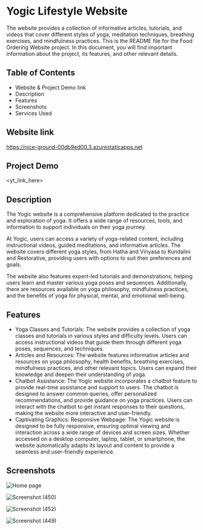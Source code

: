 # Yogic Lifestyle Website
The website provides a collection of informative articles, tutorials, and videos that cover different styles of yoga, meditation techniques, breathing exercises, and mindfulness practices.
This is the README file for the Food Ordering Website project. In this document, you will find important information about the project, its features, and other relevant details.

## Table of Contents
- Website & Project Demo link
- Description
- Features
- Screenshots
- Services Used

## Website link
https://nice-ground-00db9ed00.3.azurestaticapps.net

## Project Demo
<yt_link_here>
 
## Description
The Yogic website is a comprehensive platform dedicated to the practice and exploration of yoga. It offers a wide range of resources, tools, and information to support individuals on their yoga journey.

At Yogic, users can access a variety of yoga-related content, including instructional videos, guided meditations, and informative articles. The website covers different yoga styles, from Hatha and Vinyasa to Kundalini and Restorative, providing users with options to suit their preferences and goals.

The website also features expert-led tutorials and demonstrations, helping users learn and master various yoga poses and sequences. Additionally, there are resources available on yoga philosophy, mindfulness practices, and the benefits of yoga for physical, mental, and emotional well-being.
 
 ## Features
- Yoga Classes and Tutorials: The website provides a collection of yoga classes and tutorials in various styles and difficulty levels. Users can access instructional videos that guide them through different yoga   
  poses, sequences, and techniques.
- Articles and Resources: The website features informative articles and resources on yoga philosophy, health benefits, breathing exercises, mindfulness practices, and other relevant topics. Users can expand their 
  knowledge and deepen their understanding of yoga.
- Chatbot Assistance: The Yogic website incorporates a chatbot feature to provide real-time assistance and support to users. The chatbot is designed to answer common queries, offer personalized recommendations, and
  provide guidance on yoga practices. Users can interact with the chatbot to get instant responses to their questions, making the website more interactive and user-friendly.
- Captivating Graphics: Responsive Webpage: The Yogic website is designed to be fully responsive, ensuring optimal viewing and interaction across a wide range of devices and screen sizes. Whether accessed on a 
  desktop computer, laptop, tablet, or smartphone, the website automatically adapts its layout and content to provide a seamless and user-friendly experience.

## Screenshots

![Home page](https://github.com/sho6000/yogic_website/blob/master/screenshots/1.png)

![Screenshot (450)](https://github.com/sho6000/yogic_website/blob/master/screenshots/2.png)

![Screenshot (452)](https://github.com/sho6000/yogic_website/blob/master/screenshots/3.png)

![Screenshot (449)](https://github.com/sho6000/yogic_website/blob/master/screenshots/4.png)
